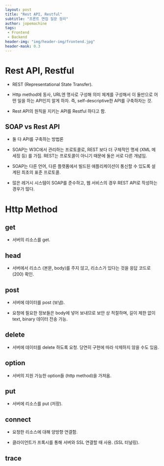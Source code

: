 ```yaml
---
layout: post
title: "Rest API, Restful"
subtitle: "프론트 면접 질문 정리"
author: jopemachine
tags: 
 - Frontend
 - Backend
header-img: "img/header-img/frontend.jpg"
header-mask: 0.3
---
```


# Rest API, Restful

- REST (Representational State Transfer).

- Http method에 동사, URL엔 명사로 구성해 의미 체계를 구성해서 이 둘만으로 어떤 일을 하는 API인지 알게 하자. 즉, self-descriptive한 API를 구축하자는 것.

- Rest API의 원칙을 지키는 API를 Restful 하다고 함.

## SOAP vs Rest API

- 둘 다 API를 구축하는 방법론

- SOAP는 W3C에서 관리하는 프로토콜로, REST 보다 더 구체적인 명세 (XML 메세징 등) 를 가짐. REST는 프로토콜이 아니기 때문에 둘은 서로 다른 개념임.

- SOAP는 다른 언어, 다른 플랫폼에서 빌드된 애플리케이션이 통신할 수 있도록 설계된 최초의 표준 프로토콜.

- 많은 레거시 시스템이 SOAP를 준수하고, 웹 서비스의 경우 REST API로 작성하는 경우가 많다.

# Http Method

## get

- 서버의 리소스를 get.

## head

- 서버에서 리소스 (본문, body)를 주지 않고, 리소스가 있다는 것을 응답 코드로 (200) 확인.

## post

- 서버에 데이터를 post (보냄).

- 요청에 필요한 정보들은 body에 넣어 보내므로 보안 상 적절하며, 길이 제한 없이 text, binary 데이터 전송 가능.

## delete

- 서버에 데이터를 delete 하도록 요청. 당연히 구현에 따라 삭제하지 않을 수도 있음.

## option

- 서버의 지원 가능한 option들 (http method)을 가져옴.

## put

- 서버에 리소스를 put (저장).

## connect

- 요청한 리소스에 대해 양방향 연결함.

- 클라이언트가 프록시를 통해 서버와 SSL 연결할 때 사용. (SSL 터널링).

## trace